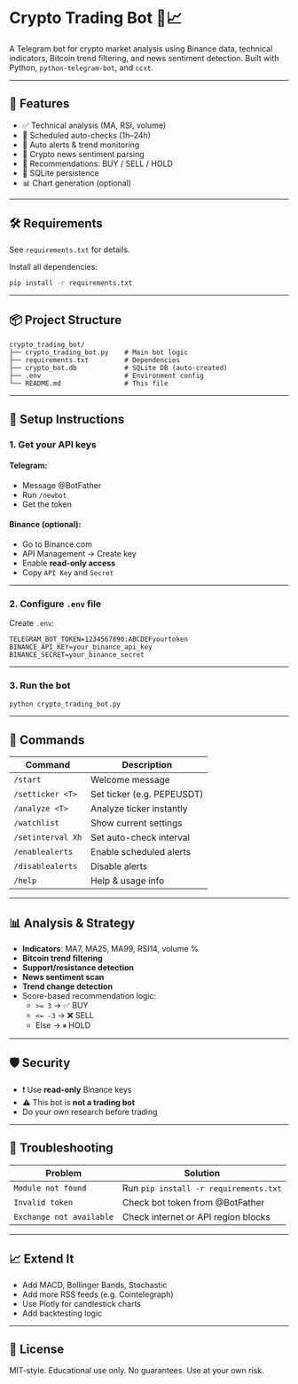 # Crypto Trading Bot 🤖📈

A Telegram bot for crypto market analysis using Binance data, technical indicators, Bitcoin trend filtering, and news sentiment detection. Built with Python, `python-telegram-bot`, and `ccxt`.

---

## 🚀 Features

- ✅ Technical analysis (MA, RSI, volume)
- 🔄 Scheduled auto-checks (1h–24h)
- 🔔 Auto alerts & trend monitoring
- 📰 Crypto news sentiment parsing
- 🧠 Recommendations: BUY / SELL / HOLD
- 💾 SQLite persistence
- 📊 Chart generation (optional)

---

## 🛠 Requirements

See `requirements.txt` for details.

Install all dependencies:

```bash
pip install -r requirements.txt
```

---

## 📦 Project Structure

```
crypto_trading_bot/
├── crypto_trading_bot.py    # Main bot logic
├── requirements.txt         # Dependencies
├── crypto_bot.db            # SQLite DB (auto-created)
├── .env                     # Environment config
└── README.md                # This file
```

---

## 🔐 Setup Instructions

### 1. Get your API keys

#### Telegram:
- Message @BotFather
- Run `/newbot`
- Get the token

#### Binance (optional):
- Go to Binance.com
- API Management → Create key
- Enable **read-only access**
- Copy `API Key` and `Secret`

---

### 2. Configure `.env` file

Create `.env`:

```
TELEGRAM_BOT_TOKEN=1234567890:ABCDEFyourtoken
BINANCE_API_KEY=your_binance_api_key
BINANCE_SECRET=your_binance_secret
```

---

### 3. Run the bot

```bash
python crypto_trading_bot.py
```

---

## 📘 Commands

| Command           | Description |
|------------------|-------------|
| `/start`         | Welcome message |
| `/setticker <T>` | Set ticker (e.g. PEPEUSDT) |
| `/analyze <T>`   | Analyze ticker instantly |
| `/watchlist`     | Show current settings |
| `/setinterval Xh`| Set auto-check interval |
| `/enablealerts`  | Enable scheduled alerts |
| `/disablealerts` | Disable alerts |
| `/help`          | Help & usage info |

---

## 📊 Analysis & Strategy

- **Indicators**: MA7, MA25, MA99, RSI14, volume %
- **Bitcoin trend filtering**
- **Support/resistance detection**
- **News sentiment scan**
- **Trend change detection**
- Score-based recommendation logic:
  - `>= 3` → ✅ BUY
  - `<= -3` → ❌ SELL
  - Else → ⏸ HOLD

---

## 🛡 Security

- ❗ Use **read-only** Binance keys
- ⚠️ This bot is **not a trading bot**
- Do your own research before trading

---

## 🧪 Troubleshooting

| Problem           | Solution |
|------------------|----------|
| `Module not found` | Run `pip install -r requirements.txt` |
| `Invalid token`   | Check bot token from @BotFather |
| `Exchange not available` | Check internet or API region blocks |

---

## 📈 Extend It

- Add MACD, Bollinger Bands, Stochastic
- Add more RSS feeds (e.g. Cointelegraph)
- Use Plotly for candlestick charts
- Add backtesting logic

---

## 📄 License

MIT-style. Educational use only. No guarantees.
Use at your own risk.
